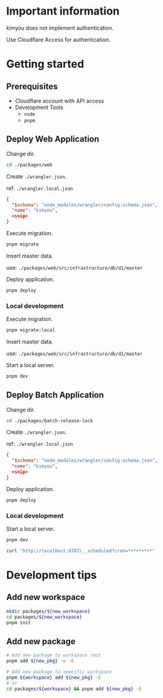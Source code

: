 # Important information

kimyou does not implement authentication.

Use Cloudflare Access for authentication.

# Getting started

## Prerequisites

- Cloudflare account with API access
- Development Tools
  - `node`
  - `pnpm`

## Deploy Web Application

Change dir.

```bash
cd ./packages/web
```

Create `./wrangler.json`.

ref: `./wrangler.local.json`

```json
{
  "$schema": "node_modules/wrangler/config-schema.json",
  "name": "kimyou",
  <snip>
}
```

Execute migration.

```bash
pnpm migrate
```

Insert master data.

use: `./packages/web/src/infrastructure/db/d1/master`

Deploy application.

```bash
pnpm deploy
```

### Local development

Execute migration.

```bash
pnpm migrate:local
```

Insert master data.

use: `./packages/web/src/infrastructure/db/d1/master`

Start a local server.

```bash
pnpm dev
```

## Deploy Batch Application

Change dir.

```bash
cd ./packages/batch-release-lock
```

Create `./wrangler.json`.

ref: `./wrangler.local.json`

```json
{
  "$schema": "node_modules/wrangler/config-schema.json",
  "name": "kimyou",
  <snip>
}
```

Deploy application.

```bash
pnpm deploy
```

### Local development

Start a local server.

```bash
pnpm dev
```

```bash
curl "http://localhost:8787/__scheduled?cron=*+*+*+*+*"
```

# Development tips

## Add new workspace

```bash
mkdir packages/${new_workspace}
cd packages/${new_workspace}
pnpm init
```

## Add new package

```bash
# Add new package to workspace root
pnpm add ${new_pkg} -w -E

# Add new package to specific workspace
pnpm ${workspace} add ${new_pkg} -E
# or
cd packages/${workspace} && pnpm add ${new_pkg} -E
```
